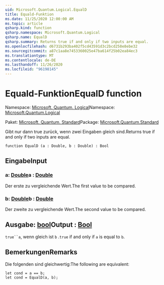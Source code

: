 ```yaml
---
uid: Microsoft.Quantum.Logical.EqualD
title: Equald-Funktion
ms.date: 11/25/2020 12:00:00 AM
ms.topic: article
qsharp.kind: function
qsharp.namespace: Microsoft.Quantum.Logical
qsharp.name: EqualD
qsharp.summary: Returns true if and only if two inputs are equal.
ms.openlocfilehash: d6731b293ba402f5cd43591d3c2bcd258e8ebe32
ms.sourcegitcommit: a87c1aa8e7453360025e47ba614f25b02ea84ec3
ms.translationtype: MT
ms.contentlocale: de-DE
ms.lasthandoff: 11/26/2020
ms.locfileid: "96198145"
---
```

# <a name="equald-function"></a><span data-ttu-id="48533-102">Equald-Funktion</span><span class="sxs-lookup"><span data-stu-id="48533-102">EqualD function</span></span>

<span data-ttu-id="48533-103">Namespace: [Microsoft. Quantum. Logical](xref:Microsoft.Quantum.Logical)</span><span class="sxs-lookup"><span data-stu-id="48533-103">Namespace: [Microsoft.Quantum.Logical](xref:Microsoft.Quantum.Logical)</span></span>

<span data-ttu-id="48533-104">Paket: [Microsoft. Quantum. Standard](https://nuget.org/packages/Microsoft.Quantum.Standard)</span><span class="sxs-lookup"><span data-stu-id="48533-104">Package: [Microsoft.Quantum.Standard](https://nuget.org/packages/Microsoft.Quantum.Standard)</span></span>


<span data-ttu-id="48533-105">Gibt nur dann true zurück, wenn zwei Eingaben gleich sind.</span><span class="sxs-lookup"><span data-stu-id="48533-105">Returns true if and only if two inputs are equal.</span></span>

```qsharp
function EqualD (a : Double, b : Double) : Bool
```


## <a name="input"></a><span data-ttu-id="48533-106">Eingabe</span><span class="sxs-lookup"><span data-stu-id="48533-106">Input</span></span>

### <a name="a--double"></a><span data-ttu-id="48533-107">a: [Double](xref:microsoft.quantum.lang-ref.double)</span><span class="sxs-lookup"><span data-stu-id="48533-107">a : [Double](xref:microsoft.quantum.lang-ref.double)</span></span>

<span data-ttu-id="48533-108">Der erste zu vergleichende Wert.</span><span class="sxs-lookup"><span data-stu-id="48533-108">The first value to be compared.</span></span>


### <a name="b--double"></a><span data-ttu-id="48533-109">b: [Double](xref:microsoft.quantum.lang-ref.double)</span><span class="sxs-lookup"><span data-stu-id="48533-109">b : [Double](xref:microsoft.quantum.lang-ref.double)</span></span>

<span data-ttu-id="48533-110">Der zweite zu vergleichende Wert.</span><span class="sxs-lookup"><span data-stu-id="48533-110">The second value to be compared.</span></span>



## <a name="output--bool"></a><span data-ttu-id="48533-111">Ausgabe: [bool](xref:microsoft.quantum.lang-ref.bool)</span><span class="sxs-lookup"><span data-stu-id="48533-111">Output : [Bool](xref:microsoft.quantum.lang-ref.bool)</span></span>

<span data-ttu-id="48533-112">`true``a`, wenn gleich ist `b` .</span><span class="sxs-lookup"><span data-stu-id="48533-112">`true` if and only if `a` is equal to `b`.</span></span>

## <a name="remarks"></a><span data-ttu-id="48533-113">Bemerkungen</span><span class="sxs-lookup"><span data-stu-id="48533-113">Remarks</span></span>

<span data-ttu-id="48533-114">Die folgenden sind gleichwertig:</span><span class="sxs-lookup"><span data-stu-id="48533-114">The following are equivalent:</span></span>

```Q#
let cond = a == b;
let cond = EqualD(a, b);
```